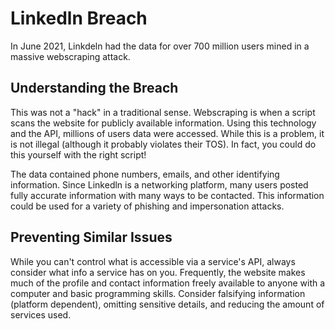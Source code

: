 # Linkedln Breach

In June 2021, Linkdeln had the data for over 700 million users mined in a massive webscraping attack. 

## Understanding the Breach

This was not a "hack" in a traditional sense. Webscraping is when a script scans the website for publicly available information. Using this technology and the API, millions of users data were accessed. While this is a problem, it is not illegal (although it probably violates their TOS). In fact, you could do this yourself with the right script!

The data contained phone numbers, emails, and other identifying information. Since Linkedln is a networking platform, many users posted fully accurate information with many ways to be contacted. This information could be used for a variety of phishing and impersonation attacks.

## Preventing Similar Issues

While you can't control what is accessible via a service's API, always consider what info a service has on you. Frequently, the website makes much of the profile and contact information freely available to anyone with a computer and basic programming skills. Consider falsifying information (platform dependent), omitting sensitive details, and reducing the amount of services used.